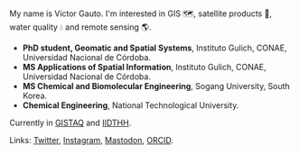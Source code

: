 My name is Víctor Gauto. I'm interested in GIS 🗺️, satellite products 📡, water quality 💧 and remote sensing 🌎.

- **PhD student, Geomatic and Spatial Systems**, Instituto Gulich, CONAE, Universidad Nacional de Córdoba.
- **MS Applications of Spatial Information**, Instituto Gulich, CONAE, Universidad Nacional de Córdoba.
- **MS Chemical and Biomolecular Engineering**, Sogang University, South Korea.
- **Chemical Engineering**, National Technological University.

Currently in [GISTAQ](https://www.facebook.com/GISTAQ) and [IIDTHH](https://iidthh.conicet.gov.ar/).

Links: [Twitter](https://twitter.com/vhgauto), [Instagram](https://www.instagram.com/vhgauto/), [Mastodon](https://mastodon.social/@vhgauto), [ORCID](https://orcid.org/0000-0001-9960-8558).
